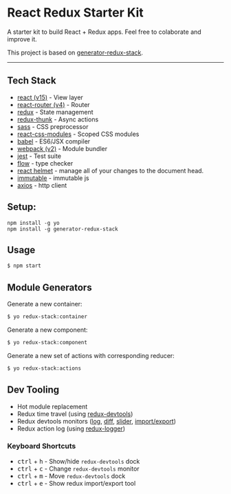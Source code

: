 # React Redux Starter Kit

A starter kit to build React + Redux apps. Feel free to colaborate and improve it.

This project is based on  [generator-redux-stack](https://github.com/zakangelle/generator-redux-stack).

***

## Tech Stack

* [react (v15)](https://facebook.github.io/react/) - View layer
* [react-router (v4)](https://reacttraining.com/react-router/web/guides/quick-start) - Router
* [redux](https://github.com/reactjs/redux) - State management
* [redux-thunk](https://github.com/gaearon/redux-thunk) - Async actions
* [sass](http://sass-lang.com/) - CSS preprocessor
* [react-css-modules](https://github.com/gajus/react-css-modules) - Scoped CSS modules
* [babel](https://babeljs.io/) - ES6/JSX compiler
* [webpack (v2)](https://webpack.github.io/) - Module bundler
* [jest](https://facebook.github.io/jest/) - Test suite
* [flow](https://flow.org/) - type checker
* [react helmet](https://github.com/nfl/react-helmet) - manage all of your changes to the document head.
* [immutable](https://facebook.github.io/immutable-js) - immutable js
* [axios](https://github.com/mzabriskie/axios) - http client


## Setup:

```
npm install -g yo
npm install -g generator-redux-stack
```

## Usage

```sh
$ npm start
```

## Module Generators

Generate a new container:

```sh
$ yo redux-stack:container
```

Generate a new component:

```sh
$ yo redux-stack:component
```

Generate a new set of actions with corresponding reducer:

```sh
$ yo redux-stack:actions
```

## Dev Tooling

* Hot module replacement
* Redux time travel (using [redux-devtools](https://github.com/gaearon/redux-devtools))
* Redux devtools monitors ([log](https://github.com/gaearon/redux-devtools-log-monitor), [diff](https://github.com/whetstone/redux-devtools-diff-monitor), [slider](https://github.com/calesce/redux-slider-monitor), [import/export](https://github.com/lapanoid/redux-import-export-monitor))
* Redux action log (using [redux-logger](https://github.com/evgenyrodionov/redux-logger))

### Keyboard Shortcuts

+ <kbd>ctrl</kbd> + <kbd>h</kbd> - Show/hide `redux-devtools` dock
+ <kbd>ctrl</kbd> + <kbd>c</kbd> - Change `redux-devtools` monitor
+ <kbd>ctrl</kbd> + <kbd>m</kbd> - Move `redux-devtools` dock
+ <kbd>ctrl</kbd> + <kbd>e</kbd> - Show redux import/export tool

